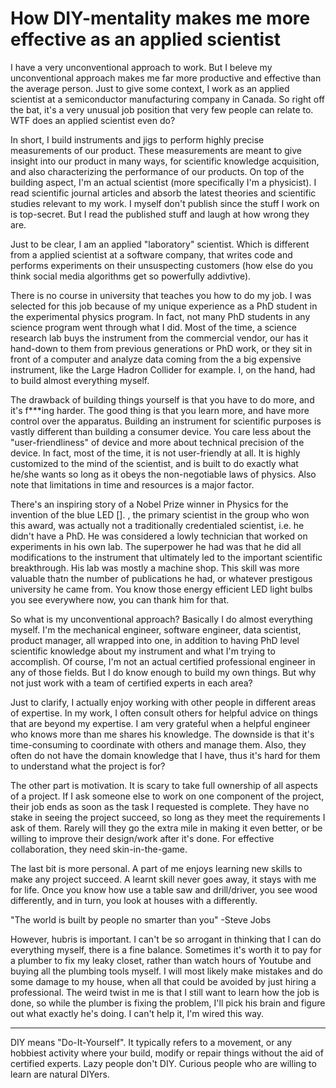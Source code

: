 # How DIY-mentality makes me more effective as an applied scientist

I have a very unconventional approach to work. But I beleve my unconventional approach makes me far more productive and effective than the average person.  Just to give some context, I work as an applied scientist at a semiconductor manufacturing company in Canada. So right off the bat, it's a very unusual job position that very few people can relate to. WTF does an applied scientist even do?

In short, I build instruments and jigs to perform highly precise measurements of our product. These measurements are meant to give insight into our product in many ways, for scientific knowledge acquisition, and also characterizing the performance of our products. On top of the building aspect, I'm an actual scientist (more specifically I'm a physicist). I read scientific journal articles and absorb the latest theories and scientific studies relevant to my work. I myself don't publish since the stuff I work on is top-secret. But I read the published stuff and laugh at how wrong they are. 

Just to be clear, I am an applied "laboratory" scientist. Which is different from a applied scientist at a software company, that writes code and performs experiments on their unsuspecting customers (how else do you think social media algorithms get so powerfully addivtive). 

There is no course in university that teaches you how to do my job. I was selected for this job because of my unique experience as a PhD student in the experimental physics program. In fact, not many PhD students in any science program went through what I did. Most of the time, a science research lab buys the instrument from the commercial vendor, our has it hand-down to them from previous generations or PhD work, or they sit in front of a computer and analyze data coming from the a big expensive instrument, like the Large Hadron Collider for example. I, on the hand, had to build almost everything myself. 

The drawback of building things yourself is that you have to do more, and it's f***ing harder. The good thing is that you learn more, and have more control over the apparatus. Building an instrument for scientific purposes is vastly different than building a consumer device. You care less about the "user-friendliness" of device and more about technical precision of the device. In fact, most of the time, it is not user-friendly at all. It is highly customized to the mind of the scientist, and is built to do exactly what he/she wants so long as it obeys the non-negotiable laws of physics. Also note that limitations in time and resources is a major factor. 

There's an inspiring story of a Nobel Prize winner in Physics for the invention of the blue LED []. <his name>, the primary scientist in the group who won this award, was actually not a traditionally credentialed scientist, i.e. he didn't have a PhD. He was considered a lowly technician that worked on experiments in his own lab. The superpower he had was that he did all modifications to the instrument that ultimately led to the important scientific breakthrough. His lab was mostly a machine shop. This skill was more valuable thatn the number of publications he had, or whatever prestigous university he came from. You know those energy efficient LED light bulbs you see everywhere now, you can thank him for that. 

So what is my unconventional approach? Basically I do almost everything myself. I'm the mechanical engineer, software engineer, data scientist, product manager, all wrapped into one, in addition to having PhD level scientific knowledge about my instrument and what I'm trying to accomplish. Of course, I'm not an actual certified professional engineer in any of those fields. But I do know enough to build my own things. But why not just work with a team of certified experts in each area?

Just to clarify, I actually enjoy working with other people in different areas of expertise. In my work, I often consult others for helpful advice on things that are beyond my expertise. I am very grateful when a helpful engineer who knows more than me shares his knowledge. The downside is that it's time-consuming to coordinate with others and manage them. Also, they often do not have the domain knowledge that I have, thus it's hard for them to understand what the project is for? 

The other part is motivation. It is scary to take full ownership of all aspects of a project. If I ask someone else to work on one component of the project, their job ends as soon as the task I requested is complete. They have no stake in seeing the project succeed, so long as they meet the requirements I ask of them. Rarely will they go the extra mile in making it even better, or be willing to improve their design/work after it's done. For effective collaboration, they need skin-in-the-game.

The last bit is more personal. A part of me enjoys learning new skills to make any project succeed. A learnt skill never goes away, it stays with me for life. Once you know how use a table saw and drill/driver, you see wood differently, and in turn, you look at houses with a differently. 


"The world is built by people no smarter than you" -Steve Jobs

However, hubris is important. I can't be so arrogant in thinking that I can do everything myself, there is a fine balance. Sometimes it's worth it to pay for a plumber to fix my leaky closet, rather than watch hours of Youtube and buying all the plumbing tools myself. I will most likely make mistakes and do some damage to my house, when all that could be avoided by just hiring a professional. The weird twist in me is that I still want to learn how the job is done, so while the plumber is fixing the problem, I'll pick his brain and figure out what exactly he's doing. I can't help it, I'm wired this way.



-----
DIY means "Do-It-Yourself". It typically refers to a movement, or any hobbiest
activity where your build, modify or repair things without the aid of certified
experts. Lazy people don't DIY. Curious people who are willing to learn are
natural DIYers. 